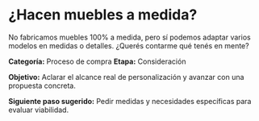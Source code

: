 # ¿Hacen muebles a medida?

No fabricamos muebles 100% a medida, pero sí podemos adaptar varios modelos en medidas o detalles. ¿Querés contarme qué tenés en mente?

**Categoría:** Proceso de compra
**Etapa:** Consideración

**Objetivo:** Aclarar el alcance real de personalización y avanzar con una propuesta concreta.

**Siguiente paso sugerido:** Pedir medidas y necesidades específicas para evaluar viabilidad.
